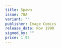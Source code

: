 ```yaml
---
title: Spawn
issue: 78A
variant: ""
publisher: Image Comics
release_date: Nov 1999
signed_by: ""
price: 1.95
---
```

